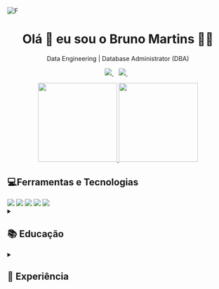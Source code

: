 ![F](https://media2.giphy.com/media/RbDKaczqWovIugyJmW/200w.webp?cid=ecf05e47plugzb9nlk6d5p254ybgdzwfdfwiel87j0v41kzz&rid=200w.webp&ct=g)

<h1 align='center'>
  Olá 👋 eu sou o Bruno Martins 👨‍💻
</h1>

<p align='center'>
  Data Engineering | Database Administrator (DBA)
</p>

<p align='center'>
    <a href="https://www.linkedin.com/in/brunomsk9/">
    <img src="https://img.shields.io/badge/linkedin-%230077B5.svg?&style=for-the-badge&logo=linkedin&logoColor=white" />
  </a>&nbsp;&nbsp;
  <a href = "mailto:brunomsk9@gmail.com">
    <img src="https://img.shields.io/badge/Gmail-D14836?style=for-the-badge&logo=gmail&logoColor=white" />        
  </a>&nbsp;&nbsp; 
</p>

<p align='center'>
  <a href="https://github.com/brunomsk9">
  <img height="180em" src="https://github-readme-stats.vercel.app/api/top-langs/?username=brunomsk9&layout=compact&langs_count=7&theme=dracula"/>
  <img height="180em" src="https://github-readme-stats.vercel.app/api?username=brunomsk9&show_icons=true&theme=dracula&include_all_commits=true&count_private=true"/>
  </a>
</p>


<div>
<h2>💻Ferramentas e Tecnologias</h2>
  <a>
    <img src="https://img.shields.io/badge/Microsoft%20SQL%20Server-CC2927?style=for-the-badge&logo=microsoft%20sql%20server&logoColor=white">
    <img src="https://img.shields.io/badge/MySQL-005C84?style=for-the-badge&logo=mysql&logoColor=white"/>
    <img src="https://img.shields.io/badge/PostgreSQL-316192?style=for-the-badge&logo=postgresql&logoColor=white">
    <img src="https://img.shields.io/badge/Google_Cloud-4285F4?style=for-the-badge&logo=google-cloud&logoColor=white">
    <img src="https://img.shields.io/badge/Pandas-2C2D72?style=for-the-badge&logo=pandas&logoColor=white">
  </a>
</div>

<!-- Inicio Educação -->
<details>
<summary><h2>📚 Educação</h2></summary>

- 📖 **Sistemas de Informação**\
📆 2012 - 2015\
📍 **Uniceplac - Centro Universitário** Gama - DF, Brazil

- 📖 **Pós Graduação em Banco de Dados e Bussines Intelligence com Ênfase em Software Livre**\
📆 2019 - 2020\
📍 **Senac** Asa Sul - DF, Brazil
</details>
<!-- Fim Educação -->

<!-- Inicio Experiencia -->
<details>
<summary><h2>🥅 Experiência</h2></summary>
  
<img align="right" src="https://img.shields.io/badge/Microsoft_SQL_Server-CC2927?style=for-the-badge&logo=microsoft-sql-server&logoColor=white"/>

- 👨‍💻 **Data Engineer**\
📆 2022 - momento\
📍 **Eleva Educação** - Brazil


<img align="right" src="https://img.shields.io/badge/qgis-3.24_Tisler-93b023?&style=for-the-badge&logo=qgis&logoColor=white"/>
<img align="right" src="https://img.shields.io/badge/GitHub-100000?style=for-the-badge&logo=github&logoColor=white"/>
<img align="right" src="https://img.shields.io/badge/Pandas-2C2D72?style=for-the-badge&logo=pandas&logoColor=white"/>
<img align="right" src="https://img.shields.io/badge/PostgreSQL-316192?style=for-the-badge&logo=postgresql&logoColor=white"/>
<img align="right" src="https://img.shields.io/badge/Debian-A81D33?style=for-the-badge&logo=debian&logoColor=white"/>
<img align="right" src="https://img.shields.io/badge/Google_Cloud-4285F4?style=for-the-badge&logo=google-cloud&logoColor=white"/>


- 👨‍💻 **Analista de Engenharia de Dados**\
📆 2021 - 2022\
📍 **Instituto Cordial**, Brazil  

</details>
<!-- Fim Experiencia -->
  

